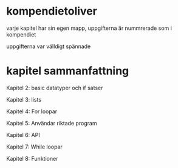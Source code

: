 # kompendietoliver

varje kapitel har sin egen mapp, uppgifterna är nummrerade som i kompendiet

uppgifterna var välldigt spännade

# kapitel sammanfattning
Kapitel 2: basic datatyper och if satser

Kapitel 3: lists

Kapitel 4: For loopar

Kapitel 5: Användar riktade program

Kapitel 6: API

Kapitel 7: While loopar

Kapitel 8: Funktioner
